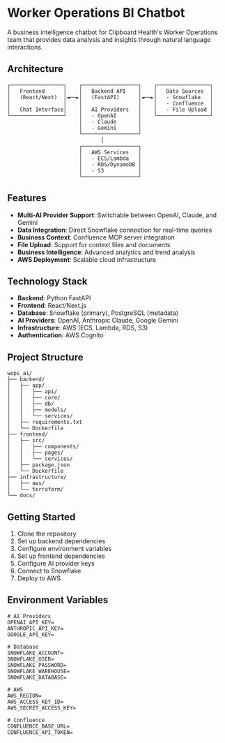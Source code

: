 # Worker Operations BI Chatbot

A business intelligence chatbot for Clipboard Health's Worker Operations team that provides data analysis and insights through natural language interactions.

## Architecture

```
┌─────────────────┐    ┌──────────────────┐    ┌─────────────────┐
│   Frontend      │    │   Backend API    │    │   Data Sources  │
│   (React/Next)  │◄──►│   (FastAPI)      │◄──►│   - Snowflake   │
│                 │    │                  │    │   - Confluence  │
│   Chat Interface│    │   AI Providers   │    │   - File Upload │
└─────────────────┘    │   - OpenAI       │    └─────────────────┘
                       │   - Claude       │
                       │   - Gemini       │
                       └──────────────────┘
                              │
                       ┌──────────────────┐
                       │   AWS Services   │
                       │   - ECS/Lambda   │
                       │   - RDS/DynamoDB │
                       │   - S3           │
                       └──────────────────┘
```

## Features

- **Multi-AI Provider Support**: Switchable between OpenAI, Claude, and Gemini
- **Data Integration**: Direct Snowflake connection for real-time queries
- **Business Context**: Confluence MCP server integration
- **File Upload**: Support for context files and documents
- **Business Intelligence**: Advanced analytics and trend analysis
- **AWS Deployment**: Scalable cloud infrastructure

## Technology Stack

- **Backend**: Python FastAPI
- **Frontend**: React/Next.js
- **Database**: Snowflake (primary), PostgreSQL (metadata)
- **AI Providers**: OpenAI, Anthropic Claude, Google Gemini
- **Infrastructure**: AWS (ECS, Lambda, RDS, S3)
- **Authentication**: AWS Cognito

## Project Structure

```
wops_ai/
├── backend/
│   ├── app/
│   │   ├── api/
│   │   ├── core/
│   │   ├── db/
│   │   ├── models/
│   │   └── services/
│   ├── requirements.txt
│   └── Dockerfile
├── frontend/
│   ├── src/
│   │   ├── components/
│   │   ├── pages/
│   │   └── services/
│   ├── package.json
│   └── Dockerfile
├── infrastructure/
│   ├── aws/
│   └── terraform/
└── docs/
```

## Getting Started

1. Clone the repository
2. Set up backend dependencies
3. Configure environment variables
4. Set up frontend dependencies
5. Configure AI provider keys
6. Connect to Snowflake
7. Deploy to AWS

## Environment Variables

```
# AI Providers
OPENAI_API_KEY=
ANTHROPIC_API_KEY=
GOOGLE_API_KEY=

# Database
SNOWFLAKE_ACCOUNT=
SNOWFLAKE_USER=
SNOWFLAKE_PASSWORD=
SNOWFLAKE_WAREHOUSE=
SNOWFLAKE_DATABASE=

# AWS
AWS_REGION=
AWS_ACCESS_KEY_ID=
AWS_SECRET_ACCESS_KEY=

# Confluence
CONFLUENCE_BASE_URL=
CONFLUENCE_API_TOKEN=
```